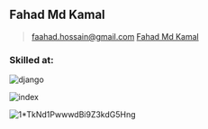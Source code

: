 ## Fahad Md Kamal
 > faahad.hossain@gmail.com
 > [Fahad Md Kamal]((https://www.facebook.com/MuzammelHossainFahad))

### Skilled at: 
![django](https://user-images.githubusercontent.com/34704464/101233092-64ffec00-36e0-11eb-87a0-6744a1384de7.png)

![index](https://user-images.githubusercontent.com/34704464/101233074-3c77f200-36e0-11eb-91e5-0d1de45d780f.png)

![1*TkNd1PwwwdBi9Z3kdG5Hng](https://user-images.githubusercontent.com/34704464/101233016-c5425e00-36df-11eb-8612-e81ba661e780.png)

